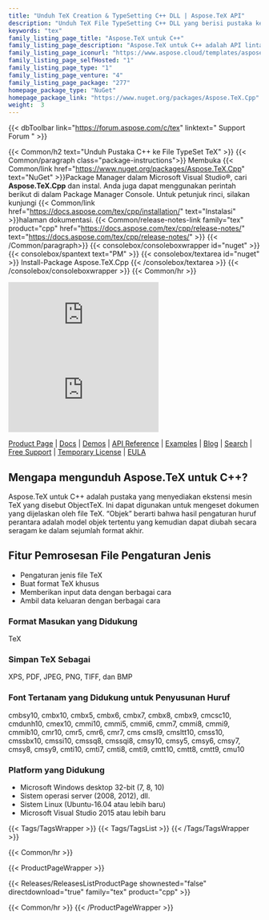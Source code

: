 ```yaml
---
title: "Unduh TeX Creation & TypeSetting C++ DLL | Aspose.TeX API"
description: "Unduh TeX File TypeSetting C++ DLL yang berisi pustaka kelas dengan fitur seperti membuat format TeX khusus melalui API. Mendukung 40+ font yang disematkan. Konversi TeX."
keywords: "tex"
family_listing_page_title: "Aspose.TeX untuk C++"
family_listing_page_description: "Aspose.TeX untuk C++ adalah API lintas platform yang dibuat untuk memungkinkan pengembang membuat aplikasi untuk file TeX pengaturan huruf. Aspose.TeX untuk C++ diimplementasikan menggunakan C++ dan dapat digunakan dengan aplikasi C++ apa pun."
family_listing_page_iconurl: "https://www.aspose.cloud/templates/aspose/App_Themes/V3/images/tex/272x272/aspose_tex-for-cpp.png"
family_listing_page_selfHosted: "1"
family_listing_page_type: "1"
family_listing_page_venture: "4"
family_listing_page_package: "277"
homepage_package_type: "NuGet"
homepage_package_link: "https://www.nuget.org/packages/Aspose.TeX.Cpp"
weight:  3
---
```


{{< dbToolbar link="https://forum.aspose.com/c/tex" linktext=" Support Forum " >}}

{{< Common/h2 text="Unduh Pustaka C++ ke File TypeSet TeX"  >}}
{{< Common/paragraph class="package-instructions">}}
Membuka
{{< Common/link href="https://www.nuget.org/packages/Aspose.TeX.Cpp" text="NuGet"  >}}Package Manager dalam Microsoft Visual Studio®, cari <b>Aspose.TeX.Cpp</b> dan instal. Anda juga dapat menggunakan perintah berikut di dalam Package Manager Console. Untuk petunjuk rinci, silakan kunjungi
{{< Common/link href="https://docs.aspose.com/tex/cpp/installation/" text="Instalasi"  >}}halaman dokumentasi.
{{< Common/release-notes-link family="tex" product="cpp" href="https://docs.aspose.com/tex/cpp/release-notes/" text="https://docs.aspose.com/tex/cpp/release-notes/"  >}}
{{< /Common/paragraph>}}
{{< consolebox/consoleboxwrapper id="nuget" >}}
       {{< consolebox/spantext text="PM" >}}
       {{< consolebox/textarea id="nuget" >}} Install-Package Aspose.TeX.Cpp {{< /consolebox/textarea >}}
{{< /consolebox/consoleboxwrapper >}}
{{< Common/hr >}}

![Nuget](https://img.shields.io/nuget/v/Aspose.TeX.Cpp) ![Nuget](https://img.shields.io/nuget/dt/Aspose.TeX.Cpp?label=nuget%20downloads)

[Product Page](https://products.aspose.com/tex/cpp/) | [Docs](https://docs.aspose.com/tex/cpp/) | [Demos](https://products.aspose.app/tex/family) | [API Reference](https://reference.aspose.com/tex/cpp) | [Examples](https://github.com/aspose-tex/Aspose.tex-for-C) | [Blog](https://blog.aspose.com/category/tex/) | [Search](https://search.aspose.com/) | [Free Support](https://forum.aspose.com/c/tex) | [Temporary License](https://purchase.aspose.com/temporary-license) | [EULA](https://about.aspose.com/legal/eula/)

## Mengapa mengunduh Aspose.TeX untuk C++?

Aspose.TeX untuk C++ adalah pustaka yang menyediakan ekstensi mesin TeX yang disebut ObjectTeX. Ini dapat digunakan untuk mengeset dokumen yang dijelaskan oleh file TeX. “Objek” berarti bahwa hasil pengaturan huruf perantara adalah model objek tertentu yang kemudian dapat diubah secara seragam ke dalam sejumlah format akhir.

## Fitur Pemrosesan File Pengaturan Jenis

- Pengaturan jenis file TeX
- Buat format TeX khusus
- Memberikan input data dengan berbagai cara
- Ambil data keluaran dengan berbagai cara

### Format Masukan yang Didukung

TeX

### Simpan TeX Sebagai

XPS, PDF, JPEG, PNG, TIFF, dan BMP

### Font Tertanam yang Didukung untuk Penyusunan Huruf

cmbsy10, cmbx10, cmbx5, cmbx6, cmbx7, cmbx8, cmbx9, cmcsc10, cmdunh10, cmex10, cmmi10, cmmi5, cmmi6, cmm7, cmmi8, cmmi9, cmmib10, cmr10, cmr5, cmr6, cmr7, cms cmsl9, cmsltt10, cmss10, cmssbx10, cmssi10, cmssq8, cmssqi8, cmsy10, cmsy5, cmsy6, cmsy7, cmsy8, cmsy9, cmti10, cmti7, cmti8, cmti9, cmtt10, cmtt8, cmtt9, cmu10

### Platform yang Didukung

- Microsoft Windows desktop 32-bit (7, 8, 10)
- Sistem operasi server (2008, 2012), dll.
- Sistem Linux (Ubuntu-16.04 atau lebih baru)
- Microsoft Visual Studio 2015 atau lebih baru

{{< Tags/TagsWrapper >}}
 {{< Tags/TagsList >}}
{{< /Tags/TagsWrapper >}}

{{< Common/hr >}}

{{< ProductPageWrapper >}}
<!-- ReleasesListProductPage-->
   {{< Releases/ReleasesListProductPage shownested="false"  directdownload="true" family="tex" product="cpp" >}}
<!-- /ReleasesListProductPage-->
{{< Common/hr >}}
{{< /ProductPageWrapper >}}

